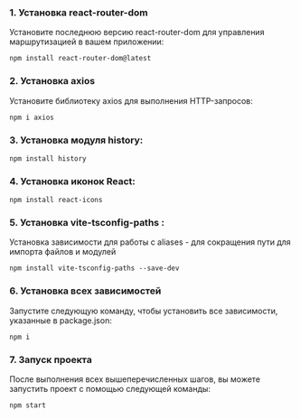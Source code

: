 ### 1. Установка react-router-dom

Установите последнюю версию react-router-dom для управления маршрутизацией в вашем приложении:

`npm install react-router-dom@latest`

### 2. Установка axios

Установите библиотеку axios для выполнения HTTP-запросов:

`npm i axios`

### 3. Установка модуля history:

`npm install history`

### 4. Установка иконок React:

`npm install react-icons`

### 5. Установка vite-tsconfig-paths :
Установка зависимости для работы с aliases - для сокращения пути для импорта файлов и модулей

`npm install vite-tsconfig-paths --save-dev`

### 6. Установка всех зависимостей

Запустите следующую команду, чтобы установить все зависимости, указанные в package.json:

`npm i`

### 7. Запуск проекта

После выполнения всех вышеперечисленных шагов, вы можете запустить проект с помощью следующей команды:

`npm start`

